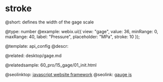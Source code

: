 stroke
=============

@short:
	defines the width of the gage scale

@type: number
@example:
webix.ui({
	view: "gage",
	value: 36,
	minRange: 0,
	maxRange: 40,
	label: "Pressure",
	placeholder: "MPa",
	stroke: 10
});

@template:	api_config
@descr:

@related:
desktop/gage.md

@relatedsample:
60_pro/15_gage/01_init.html


@seolinktop: [javascript website framework](https://webix.com)
@seolink: [gauge js](https://webix.com/widget/gage/)